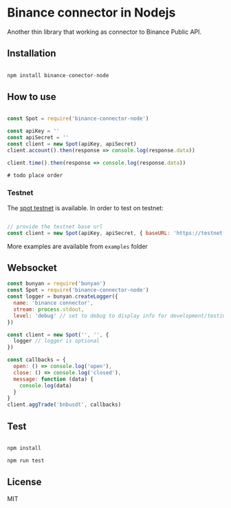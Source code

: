 # Binance connector in Nodejs

Another thin library that working as connector to Binance Public API.

## Installation

```javascript

npm install binance-conector-node
```

## How to use

```javascript

const Spot = require('binance-connector-node')

const apiKey = ''
const apiSecret = ''
const client = new Spot(apiKey, apiSecret)
client.account().then(response => console.log(response.data))

client.time().then(response => console.log(response.data))

# todo place order
```

### Testnet

The [spot testnet](https://testnet.binance.vision/) is available. In order to test on testnet:

```javascript

// provide the testnet base url
const client = new Spot(apiKey, apiSecret, { baseURL: 'https://testnet.binance.vision'})
```

More examples are available from `examples` folder

## Websocket

```javascript
const bunyan = require('bunyan')
const Spot = require('binance-connector-node')
const logger = bunyan.createLogger({
  name: 'binance connector',
  stream: process.stdout,
  level: 'debug' // set to debug to display info for development/testing
})

const client = new Spot('', '', {
  logger // logger is optional
})

const callbacks = {
  open: () => console.log('open'),
  close: () => console.log('closed'),
  message: function (data) {
    console.log(data)
  }
}
client.aggTrade('bnbusdt', callbacks)

```

## Test

```javascript

npm install

npm run test

```

## License
MIT
